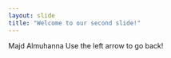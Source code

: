 ```yaml
---
layout: slide
title: "Welcome to our second slide!"
---
```

Majd Almuhanna
Use the left arrow to go back!
